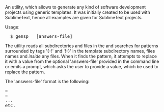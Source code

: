 An utility, which allows to generate any kind of software development projects using generic templates. It was initially created to be used with SublimeText, hence all examples are given for SublimeText projects.

Usage: 
<pre>
  $ gensp <template-directory> <output-directory> [answers-file]
</pre>
  
The utility reads all subdirectories and files in the <template-directory> and searches for patterns surrounded by tags '{-!' and '!-}' in the template subdirectory names, files names and <i>inside</i> any files. When it finds the pattern, it attempts to replace it with a value from the optional 'answers-file' provided in the command line or emits a prompt, which asks the user to provide a value, which be used to replace the pattern.

The 'answers-file' format is the following:

<pre>
<key>=<value>
<key>=<value>
...
etc.
</pre>

